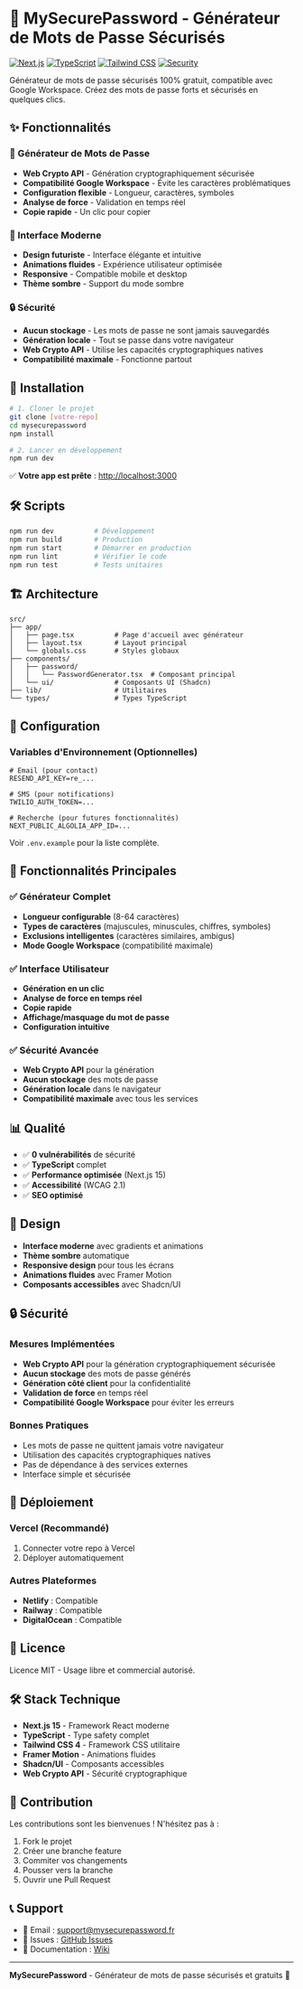 # 🔐 MySecurePassword - Générateur de Mots de Passe Sécurisés

[![Next.js](https://img.shields.io/badge/Next.js-15.4.5-black)](https://nextjs.org/)
[![TypeScript](https://img.shields.io/badge/TypeScript-5.4.5-blue)](https://www.typescriptlang.org/)
[![Tailwind CSS](https://img.shields.io/badge/Tailwind_CSS-4.1.11-38B2AC)](https://tailwindcss.com/)
[![Security](https://img.shields.io/badge/Security-0_Vulnerabilities-brightgreen)](https://github.com/features/security)

Générateur de mots de passe sécurisés 100% gratuit, compatible avec Google Workspace. Créez des mots de passe forts et sécurisés en quelques clics.

## ✨ Fonctionnalités

### 🔐 Générateur de Mots de Passe

- **Web Crypto API** - Génération cryptographiquement sécurisée
- **Compatibilité Google Workspace** - Évite les caractères problématiques
- **Configuration flexible** - Longueur, caractères, symboles
- **Analyse de force** - Validation en temps réel
- **Copie rapide** - Un clic pour copier

### 🎨 Interface Moderne

- **Design futuriste** - Interface élégante et intuitive
- **Animations fluides** - Expérience utilisateur optimisée
- **Responsive** - Compatible mobile et desktop
- **Thème sombre** - Support du mode sombre

### 🔒 Sécurité

- **Aucun stockage** - Les mots de passe ne sont jamais sauvegardés
- **Génération locale** - Tout se passe dans votre navigateur
- **Web Crypto API** - Utilise les capacités cryptographiques natives
- **Compatibilité maximale** - Fonctionne partout

## 🚀 Installation

```bash
# 1. Cloner le projet
git clone [votre-repo]
cd mysecurepassword
npm install

# 2. Lancer en développement
npm run dev
```

✅ **Votre app est prête** : [http://localhost:3000](http://localhost:3000)

## 🛠️ Scripts

```bash
npm run dev          # Développement
npm run build        # Production
npm run start        # Démarrer en production
npm run lint         # Vérifier le code
npm run test         # Tests unitaires
```

## 🏗️ Architecture

```
src/
├── app/
│   ├── page.tsx          # Page d'accueil avec générateur
│   ├── layout.tsx        # Layout principal
│   └── globals.css       # Styles globaux
├── components/
│   ├── password/
│   │   └── PasswordGenerator.tsx  # Composant principal
│   └── ui/               # Composants UI (Shadcn)
├── lib/                  # Utilitaires
└── types/                # Types TypeScript
```

## 🔧 Configuration

### Variables d'Environnement (Optionnelles)

```env
# Email (pour contact)
RESEND_API_KEY=re_...

# SMS (pour notifications)
TWILIO_AUTH_TOKEN=...

# Recherche (pour futures fonctionnalités)
NEXT_PUBLIC_ALGOLIA_APP_ID=...
```

Voir `.env.example` pour la liste complète.

## 🎯 Fonctionnalités Principales

### ✅ Générateur Complet

- **Longueur configurable** (8-64 caractères)
- **Types de caractères** (majuscules, minuscules, chiffres, symboles)
- **Exclusions intelligentes** (caractères similaires, ambigus)
- **Mode Google Workspace** (compatibilité maximale)

### ✅ Interface Utilisateur

- **Génération en un clic**
- **Analyse de force en temps réel**
- **Copie rapide**
- **Affichage/masquage du mot de passe**
- **Configuration intuitive**

### ✅ Sécurité Avancée

- **Web Crypto API** pour la génération
- **Aucun stockage** des mots de passe
- **Génération locale** dans le navigateur
- **Compatibilité maximale** avec tous les services

## 📊 Qualité

- ✅ **0 vulnérabilités** de sécurité
- ✅ **TypeScript** complet
- ✅ **Performance optimisée** (Next.js 15)
- ✅ **Accessibilité** (WCAG 2.1)
- ✅ **SEO optimisé**

## 🎨 Design

- **Interface moderne** avec gradients et animations
- **Thème sombre** automatique
- **Responsive design** pour tous les écrans
- **Animations fluides** avec Framer Motion
- **Composants accessibles** avec Shadcn/UI

## 🔒 Sécurité

### Mesures Implémentées

- **Web Crypto API** pour la génération cryptographiquement sécurisée
- **Aucun stockage** des mots de passe générés
- **Génération côté client** pour la confidentialité
- **Validation de force** en temps réel
- **Compatibilité Google Workspace** pour éviter les erreurs

### Bonnes Pratiques

- Les mots de passe ne quittent jamais votre navigateur
- Utilisation des capacités cryptographiques natives
- Pas de dépendance à des services externes
- Interface simple et sécurisée

## 🚀 Déploiement

### Vercel (Recommandé)

1. Connecter votre repo à Vercel
2. Déployer automatiquement

### Autres Plateformes

- **Netlify** : Compatible
- **Railway** : Compatible
- **DigitalOcean** : Compatible

## 📄 Licence

Licence MIT - Usage libre et commercial autorisé.

## 🛠️ Stack Technique

- **Next.js 15** - Framework React moderne
- **TypeScript** - Type safety complet
- **Tailwind CSS 4** - Framework CSS utilitaire
- **Framer Motion** - Animations fluides
- **Shadcn/UI** - Composants accessibles
- **Web Crypto API** - Sécurité cryptographique

## 🤝 Contribution

Les contributions sont les bienvenues ! N'hésitez pas à :

1. Fork le projet
2. Créer une branche feature
3. Commiter vos changements
4. Pousser vers la branche
5. Ouvrir une Pull Request

## 📞 Support

- 📧 Email : support@mysecurepassword.fr
- 🐛 Issues : [GitHub Issues](https://github.com/votre-repo/issues)
- 📖 Documentation : [Wiki](https://github.com/votre-repo/wiki)

---

**MySecurePassword** - Générateur de mots de passe sécurisés et gratuits 🔐
